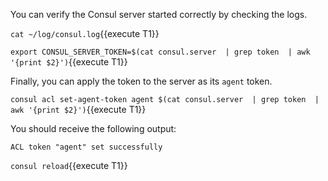 
You can verify the Consul server started correctly by checking the logs.

`cat ~/log/consul.log`{{execute T1}}



`export CONSUL_SERVER_TOKEN=$(cat consul.server  | grep token  | awk '{print $2}')`{{execute T1}}


Finally, you can apply the token to the server as its `agent` token.


<!-- Suggestion
I think it would be good to note in this step the relation between accessorId/secretID/token for Consul and Vault. Do they map to each other? Also we should note that the secretID for Consul is how you refer to the token on the cli/api and in files.
-->


`consul acl set-agent-token agent $(cat consul.server  | grep token  | awk '{print $2}')`{{execute T1}}

You should receive the following output:

```plaintext
ACL token "agent" set successfully
```


<!-- Not sure if needed -->

`consul reload`{{execute T1}}
